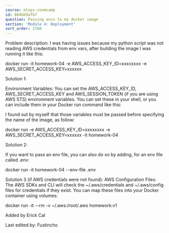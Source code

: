```yaml
---
course: mlops-zoomcamp
id: 884bb9afb7
question: Passing envs to my docker image
section: 'Module 4: Deployment'
sort_order: 1760
---
```


Problem description: I was having issues because my python script was not reading AWS credentials from env vars, after building the image I was running it like this:

docker run -it homework-04 -e AWS_ACCESS_KEY_ID=xxxxxxxx -e AWS_SECRET_ACCESS_KEY=xxxxxx

Solution 1:

Environment Variables: 
You can set the AWS_ACCESS_KEY_ID, AWS_SECRET_ACCESS_KEY and AWS_SESSION_TOKEN (if you are using AWS STS) environment variables. You can set these in your shell, or you can include them in your Docker run command like this:

I found out by myself that those variables must be passed before specifying the name of the image, as follow:

docker run -e AWS_ACCESS_KEY_ID=xxxxxxxx -e AWS_SECRET_ACCESS_KEY=xxxxxx -it homework-04

Solution 2:

If you want to pass an env file, you can also do so by adding, for an env file called .env:

docker run -it homework-04 --env-file .env

Solution 3 (if AWS credentials were not found):
AWS Configuration Files: 
The AWS SDKs and CLI will check the ~/.aws/credentials and ~/.aws/config files for credentials if they exist. You can map these files into your Docker container using volumes:

docker run -it --rm -v ~/.aws:/root/.aws homework:v1

Added by Erick Cal

Last edited by: Fustincho

